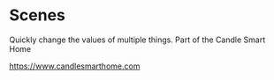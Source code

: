 # Scenes

Quickly change the values of multiple things. Part of the Candle Smart Home

https://www.candlesmarthome.com
